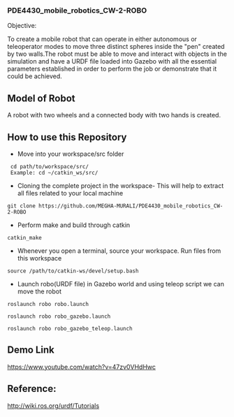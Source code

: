 ### PDE4430_mobile_robotics_CW-2-ROBO

Objective:

To create a mobile robot that can operate in either autonomous or teleoperator modes to move three distinct spheres inside the "pen" created by two walls.The robot must be able to move and interact with objects in the simulation and have a URDF file loaded into Gazebo with all the essential parameters established in order to perform the job or demonstrate that it could be achieved.

## Model of Robot
A robot with two wheels and a connected body with two hands is created.

## How to use this Repository
* Move into your workspace/src folder
```
 cd path/to/workspace/src/
 Example: cd ~/catkin_ws/src/
```

* Cloning the complete project in the workspace- This will help to extract all files related to your local machine
```
git clone https://github.com/MEGHA-MURALI/PDE4430_mobile_robotics_CW-2-ROBO
```

* Perform make and build through catkin
 ```
 catkin_make
 ```
 
 * Whenever you open a terminal, source your workspace. Run files from this workspace 
```
source /path/to/catkin-ws/devel/setup.bash
```

* Launch robo(URDF file) in Gazebo world and using teleop script we can move the robot
```
roslaunch robo robo.launch
```

```
roslaunch robo robo_gazebo.launch 
```
```
roslaunch robo robo_gazebo_teleop.launch 
```
## Demo Link

https://www.youtube.com/watch?v=47zv0VHdHwc

## Reference:

http://wiki.ros.org/urdf/Tutorials
